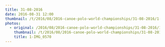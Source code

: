 ```yaml
---
title: 31-08-2016
date: 2016-08-31 12:00
thumbnail: /t/2016/08/2016-canoe-polo-world-championships/31-08-2016/1-img_0570.jpg
photos:
  - original: /2016/08/2016-canoe-polo-world-championships/31-08-2016/1-img_0570.jpg
    thumbnail: /t/2016/08/2016-canoe-polo-world-championships/31-08-2016/1-img_0570.jpg
    title: 1-IMG_0570
---
```

